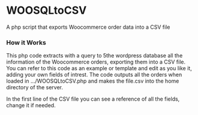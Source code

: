 # WOOSQLtoCSV
A php script that exports Woocommerce order data into a CSV file

### How it Works
This php code extracts with a query to 5the wordpress database all the information of the Woocommerce orders, exporting them into a CSV file.
You can refer to this code as an example or template and edit as you like it, adding your own fields of intrest.
The code outputs all the orders when loaded in .../WOOSQLtoCSV.php and makes the file.csv into the home directory of the server.

In the first line of the CSV file you can see a reference of all the fields, change it if needed.
